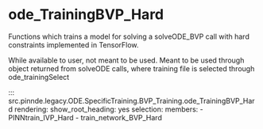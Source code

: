 # ode_TrainingBVP_Hard

Functions which trains a model for solving a solveODE_BVP call with hard constraints implemented in TensorFlow.

While available to user, not meant to be used. Meant to be used through
object returned from solveODE calls, where training file is selected through ode_trainingSelect

::: src.pinnde.legacy.ODE.SpecificTraining.BVP_Training.ode_TrainingBVP_Hard
    rendering:
      show_root_heading: yes
    selection:
      members:
        - PINNtrain_IVP_Hard
        - train_network_BVP_Hard